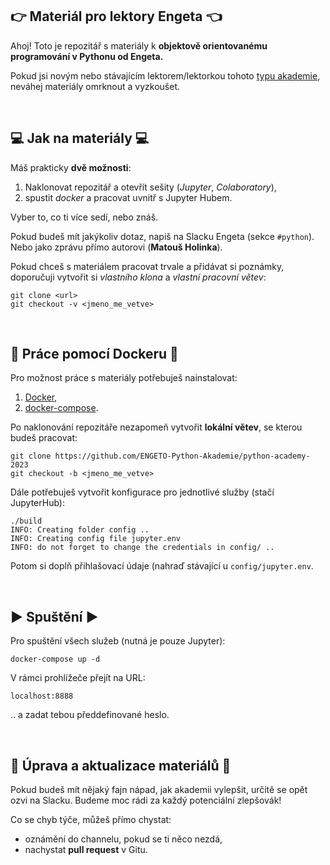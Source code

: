 ## 👉 Materiál pro lektory Engeta 👈

Ahoj! Toto je repozitář s materiály k **objektově orientovanému programování
v Pythonu od Engeta.**

Pokud jsi novým nebo stávajícím lektorem/lektorkou tohoto
[typu akademie](https://engeto.cz/python-akademie/), neváhej materiály omrknout
a vyzkoušet.

<br>

## 💻 Jak na materiály 💻

Máš prakticky **dvě možnosti**:
1. Naklonovat repozitář a otevřít sešity (*Jupyter*, *Colaboratory*),
2. spustit *docker* a pracovat uvnitř s Jupyter Hubem.

Vyber to, co ti více sedí, nebo znáš.

Pokud budeš mít jakýkoliv dotaz, napiš na Slacku Engeta (sekce `#python`).
Nebo jako zprávu přímo autorovi (**Matouš Holinka**).

Pokud chceš s materiálem pracovat trvale a přidávat si poznámky, doporučuji
vytvořit si *vlastního klona* a *vlastní pracovní větev*:
```
git clone <url>
git checkout -v <jmeno_me_vetve>
```

<br>

## 🐳 Práce pomocí Dockeru 🐳

Pro možnost práce s materiály potřebuješ nainstalovat:
1. [Docker](https://docs.docker.com/desktop/install/linux-install/),
2. [docker-compose](https://docs.docker.com/compose/install/compose-desktop/).

Po naklonování repozitáře nezapomeň vytvořit **lokální větev**, se kterou budeš
pracovat:
```
git clone https://github.com/ENGETO-Python-Akademie/python-academy-2023
git checkout -b <jmeno_me_vetve>
```

Dále potřebuješ vytvořit konfigurace pro jednotlivé služby (stačí JupyterHub):
```
./build
INFO: Creating folder config ..
INFO: Creating config file jupyter.env
INFO: do not forget to change the credentials in config/ ..
```

Potom si doplň přihlašovací údaje (nahraď stávající u `config/jupyter.env`.

<br>

## ▶️ Spuštění ▶️

Pro spuštění všech služeb (nutná je pouze Jupyter):
```
docker-compose up -d
```

V rámci prohlížeče přejít na URL:
```
localhost:8888
```

.. a zadat tebou předdefinované heslo.

<br>

## 🤖 Úprava a aktualizace materiálů 🤖

Pokud budeš mít nějaký fajn nápad, jak akademii vylepšit, určitě se opět ozvi
na Slacku. Budeme moc rádi za každý potenciální zlepšovák!

Co se chyb týče, můžeš přímo chystat:
* oznámění do channelu, pokud se ti něco nezdá,
* nachystat **pull request** v Gitu.
